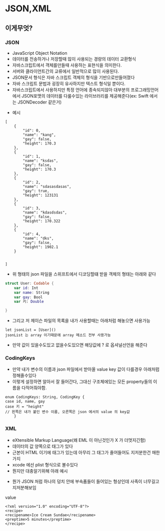 # JSON,XML

## 이게무엇?

### JSON
* JavaScript Object Notation
 * 데이터를 전송하거나 저장할때 많이 사용되는 경량의 데이터 교환형식
 * 자바스크립트에서 객체를만들때 사용하는 표현식을 의미한다.
 * 서버와 클라이언트간의 교류에서 일반적으로 많이 사용된다.
 * JSON문서 형식은 자바 스크립트 객체의 형식을 기반으로만들어졌다
 * 자바 스크립트 문법과 굉장히 유사하지만 텍스트 형식일 뿐이다.
 * 자바스크립트에서 사용하지만 특정 언어에 종속되지않아 대부분의 프로그래밍언어에서 JSON포맷의 데이터를 다룰수있는 라이브러리를 제공해준다(ex: Swift 에서는 JSONDecoder 같은거)

- 예시

```
[
    {
        "id": 0,
        "name": "kang",
        "gay": false,
        "height": 170.3
    },
    {
        "id": 1,
        "name": "ksdas",
        "gay": false,
        "height": 170.3
    },
    {
        "id": 2,
        "name": "sdasasdasas",
        "gay": true,
        "height": 123131
    },
    {
        "id": 3,
        "name": "kdasdsdas",
        "gay": false,
        "height": 170.322
    },
    {
        "id": 4,
        "name": "dks",
        "gay": false,
        "height": 1902.1
    }
    

]
```
- 위 형태의 json 파일을 스위프트에서 디코딩할떄 받을 객체의 형태는 아래와 같다

```swift
struct User: Codable {
    var id: Int
    var name: String
    var gay: Bool
    var 키: Double

}
```

- 그리고 저 제이슨 파일의 목록을 내가 사용할때는 아래처럼 해놓으면 사용가능
```
let jsonList = [User]()
jsonList 는 array 이기때문에 array 메소드 전부 사용가능
```

- 만약 값이 있을수도있고 없을수도있으면 해당값에 ? 로 옵셔널선언을 해준다

### CodingKeys
- 만약 내가 변수의 이름과 json 파일에서 받아올 value key 값이 다를경우 아래처럼 정해줄수있다
- 이렇게 설정하면 알아서 잘 들어간다, 그대신 구조체에있는 모든 property들의 이름을 다적어줘야함.

```
enum CodingKeys: String, CodingKey {
case id, name, gay
case 키 = "height"
// 왼쪽은 내가 붙인 변수 이름, 오른쪽은 json 에서의 value 의 key값
    }
```






### XML 
* eXtensible Markup Language(왜 EML 이 아닌것인가 X 가 더멋지긴함)
 * 데이터의 값 양쪽으로 태그가 있다
 * 근본이 HTML 이기에 태그가 있는데 아무리 그 태그가 줄어들어도 지저분한건 매한가지
 * xcode 에선 plist 형식으로 볼수있다
 * 뭔지만 대충알기위해 아래 예시

- 뭔가 JSON 처럼 하나의 덩치 안에 부속품들이 들어있는 형상인데 사족이 너무길고 지저분해보임
<recipename>
<key>value</key>
</recipename>

```
<?xml version="1.0" encoding="UTF-8"?>
<recipe>
<recipename>Ice Cream Sundae</recipename>
<preptime>5 minutes</preptime>
</recipe>
```